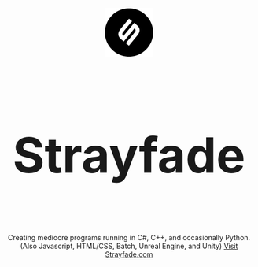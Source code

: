 <p align="center">
 <img width="100px" src="./logo.png" align="center" alt="Neuron Browser" />
 <h3 align="center" style="font-size: 99px;">
    Strayfade
 </h3>
 <p align="center">
    Creating mediocre programs running in C#, C++, and occasionally Python. (Also Javascript, HTML/CSS, Batch, Unreal Engine, and Unity)
  <a href="https://strayfade.com">
    Visit Strayfade.com
  </a>
 </p>
</p>



  <p align="center">
    
  </p>
</p>
